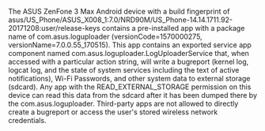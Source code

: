 The ASUS ZenFone 3 Max Android device with a build fingerprint of asus/US_Phone/ASUS_X008_1:7.0/NRD90M/US_Phone-14.14.1711.92-20171208:user/release-keys contains a pre-installed app with a package name of com.asus.loguploader (versionCode=1570000275, versionName=7.0.0.55_170515). This app contains an exported service app component named com.asus.loguploader.LogUploaderService that, when accessed with a particular action string, will write a bugreport (kernel log, logcat log, and the state of system services including the text of active notifications), Wi-Fi Passwords, and other system data to external storage (sdcard). Any app with the READ_EXTERNAL_STORAGE permission on this device can read this data from the sdcard after it has been dumped there by the com.asus.loguploader. Third-party apps are not allowed to directly create a bugreport or access the user's stored wireless network credentials.